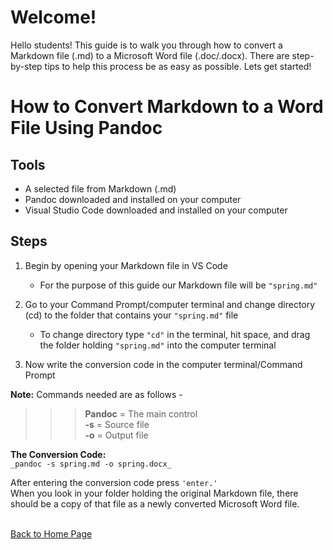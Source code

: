 # Welcome!
Hello students! This guide is to walk you through how to convert a Markdown file (.md) to a Microsoft Word file (.doc/.docx). There are step-by-step tips to help this process be as easy as possible. Lets get started!
# How to Convert Markdown to a Word File Using Pandoc 

## Tools 
-	A selected file from Markdown (.md)  
-	Pandoc downloaded and installed on your computer 
-	Visual Studio Code downloaded and installed on your computer 

## Steps 

1. Begin by opening your Markdown file in VS Code <br> 
    - For the purpose of this guide our Markdown file will be `"spring.md"` <br>

2. Go to your Command Prompt/computer terminal and change directory (cd) to the folder that contains your `"spring.md"` file <br> 

    - To change directory type `"cd"` in the terminal, hit space, and drag the folder holding `"spring.md"` into the computer terminal <br>

3. Now write the conversion code in the computer terminal/Command Prompt <br> 

**Note:** Commands needed are as follows - <br>  
>>>**Pandoc** = The main control <br>
**-s** = Source file <br>
**-o** = Output file <br>
	
**The Conversion Code:** <br>
	`_pandoc -s spring.md -o spring.docx_`

After entering the conversion code press `'enter.'`<br> When you look in your folder holding the original Markdown file, there should be a copy of that file as a newly converted Microsoft Word file.




<br>[Back to Home Page](index.md)